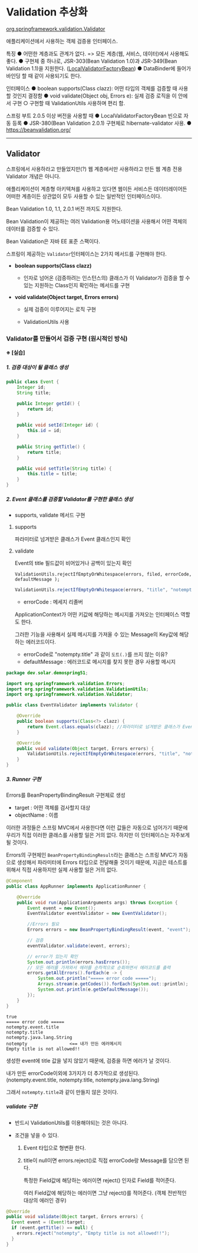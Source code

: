 #  Validation 추상화

[org.springframework.validation.Validator](https://docs.spring.io/spring/docs/current/javadoc-api/org/springframework/validation/Validator.html)

애플리케이션에서 사용하는 객체 검증용 인터페이스.

특징
	● 어떤한 계층과도 관계가 없다. => 모든 계층(웹, 서비스, 데이터)에서 사용해도 좋다.
	● 구현체 중 하나로, JSR-303(Bean Validation 1.0)과 JSR-349(Bean Validation 1.1)을 지원한다. ([LocalValidatorFactoryBean](https://docs.spring.io/spring/docs/current/javadoc-api/org/springframework/validation/Validator.html))
	● DataBinder에 들어가 바인딩 할 때 같이 사용되기도 한다.

인터페이스
	● boolean supports(Class clazz): 어떤 타입의 객체를 검증할 때 사용할 것인지 결정함
	● void validate(Object obj, Errors e): 실제 검증 로직을 이 안에서 구현
			○ 구현할 때 ValidationUtils 사용하며 편리 함.

스프링 부트 2.0.5 이상 버전을 사용할 때
	● LocalValidatorFactoryBean 빈으로 자동 등록
	● JSR-380(Bean Validation 2.0.1) 구현체로 hibernate-validator 사용.
	● https://beanvalidation.org/

---

## Validator

스프링에서 사용하라고 만들었지만(?) 웹 계층에서만 사용하라고 만든 웹 계층 전용 Validator 개념은 아니다.

애플리케이션이 계층형 아키텍쳐를 사용하고 있다면 웹이든 서비스든 데이터레이어든 어떠한 계층이든 상관없이 모두 사용할 수 있는 일반적인 인터페이스이다.

Bean Validation 1.0, 1.1, 2.0.1 버전 까지도 지원한다.

Bean Validation이 제공하는 여러 Validation용 어노테이션을 사용해서 어떤 객체의 데이터를 검증할 수 있다.

Bean Validation은 자바 EE 표준 스팩이다. 

스프링이 제공하는 `Validator`인터페이스는 2가지 메서드를 구현해야 한다.

* **boolean supports(Class clazz)**

  * 인자로 넘어온 (검증하려는 인스턴스의) 클래스가 이 Validator가 검증을 할 수 있는 지원하는 Class인지 확인하는 메서드를 구현

* **void validate(Object target, Errors errors)**

  * 실제 검증이 이루어지는 로직 구현

  * ValidationUtils 사용



### Validator를 만들어서 검증 구현 (원시적인 방식)

**※ [실습]**

##### 1. 검증 대상이 될 클래스 생성

```java
public class Event {
    Integer id;
    String title;

    public Integer getId() {
        return id;
    }

    public void setId(Integer id) {
        this.id = id;
    }

    public String getTitle() {
        return title;
    }

    public void setTitle(String title) {
        this.title = title;
    }
}
```



##### 2. Event 클래스를 검증할 Validator를 구현한 클래스 생성

* supports, validate 메서드 구현

1. supports

   파라미터로 넘겨받은 클래스가 Event 클래스인지 확인

2. validate

   Event의 title 필드값이 비어있거나 공백이 있는지 확인

   `ValidationUtils.rejectIfEmptyOrWhitespace(errors, filed, errorCode, defaultMessage );`

   ```java
   ValidationUtils.rejectIfEmptyOrWhitespace(errors, "title", "notempty", );
   ```

   * errorCode : 메세지 리졸버

   ApplicationContext가 어떤 키값에 해당하는 메시지를 가져오는 인터페이스 역할도 한다.

   그러한 기능을 사용해서 실제 메시지를 가져올 수 있는 Message의 Key값에 해당하는 에러코드이다.

   * errorCode로 "notempty.title" 과 같이 `도트(.)`를 쓰지 않는 이유?
   * defaultMessage : 에러코드로 메시지를 찾지 못한 경우 사용할 메시지

```java
package dev.solar.demospring51;

import org.springframework.validation.Errors;
import org.springframework.validation.ValidationUtils;
import org.springframework.validation.Validator;

public class EventValidator implements Validator {

    @Override
    public boolean supports(Class<?> clazz) {
        return Event.class.equals(clazz); //파라미터로 넘겨받은 클래스가 Event 클래스인지 확인
    }

    @Override
    public void validate(Object target, Errors errors) {
        ValidationUtils.rejectIfEmptyOrWhitespace(errors, "title", "notempty", "Empty title is not allowed!!");
    }
}
```



##### 3. Runner 구현

Errors를 BeanPropertyBindingResult 구현체로 생성

* target : 어떤 객체를 검사할지 대상
* objectName : 이름

이러한 과정들은 스프링 MVC에서 사용한다면 이런 값들은 자동으로 넘어가기 때문에 우리가 직접 이러한 클래스를 사용할 일은 거의 없다. 하지만 이 인터페이스는 자주보게 될 것이다.

Errors의 구현체인 `BeanPropertyBindingResult`라는 클래스는 스프링 MVC가 자동으로 생성해서 파라미터에 Errors 타입으로 전달해줄 것이기 때문에, 지금은 테스트를 위해서 직접 사용하지만 실제 사용할 일은 거의 없다.

```java
@Component
public class AppRunner implements ApplicationRunner {

    @Override
    public void run(ApplicationArguments args) throws Exception {
        Event event = new Event();
        EventValidator eventValidator = new EventValidator();

        //Errors 필요
        Errors errors = new BeanPropertyBindingResult(event, "event");

        // 검증
        eventValidator.validate(event, errors);

        // error가 있는지 확인
        System.out.println(errors.hasErrors());
        // 모든 에러를 가져와서 에러를 순차적으로 순회하면서 에러코드를 출력
        errors.getAllErrors().forEach(e -> {
            System.out.println("===== error code =====");
            Arrays.stream(e.getCodes()).forEach(System.out::println);
            System.out.println(e.getDefaultMessage());
        });
    }
}
```

```
true
===== error code =====
notempty.event.title
notempty.title
notempty.java.lang.String
notempty				<== 내가 만든 에러메시지
Empty title is not allowed!!
```



생성한 event에 title 값을 넣지 않았기 때문에, 검증을 하면 에러가 날 것이다.

내가 만든 errorCode이외에 3가지가 더 추가적으로 생성된다. (notempty.event.title, notempty.title, 
notempty.java.lang.String)

그래서 `notempty.title`과 같이 만들지 않은 것이다.



##### validate 구현

* 반드시 ValidationUtils를 이용해야되는 것은 아니다.

* 조건을 넣을 수 있다.

  1. Event 타입으로 형변환 한다.

  2. title이 null이면 errors.reject()로 직접 errorCode랑 Message를 담으면 된다.

     특정한 Field값에 해당하는 에러이면 reject() 인자로 Field를 적어준다.

     여러 Field값에 해당하는 에러이면 그냥 reject()를 적어준다. (객체 전반적인 대상의 에러인 경우)

```java
@Override
public void validate(Object target, Errors errors) {
  Event event = (Event)target;
  if (event.getTitle() == null) {
    errors.reject("notempty", "Empty title is not allowed!!");
  }
}
```































